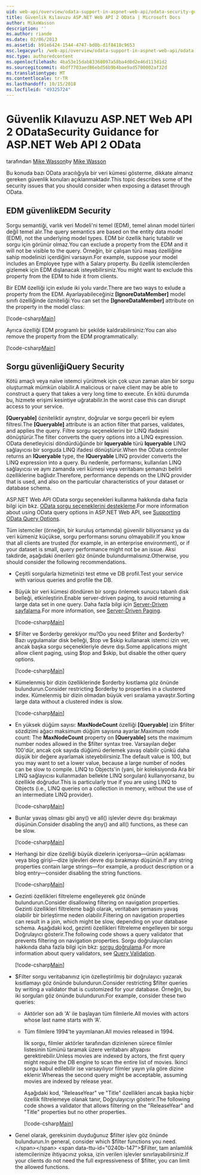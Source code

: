 ```yaml
---
uid: web-api/overview/odata-support-in-aspnet-web-api/odata-security-guidance
title: Güvenlik Kılavuzu ASP.NET Web API 2 OData | Microsoft Docs
author: MikeWasson
description: ''
ms.author: riande
ms.date: 02/06/2013
ms.assetid: b91e6424-1544-4747-bd0b-d1f8418c9653
msc.legacyurl: /web-api/overview/odata-support-in-aspnet-web-api/odata-security-guidance
msc.type: authoredcontent
ms.openlocfilehash: 4ba53e15dab83368097a58ba4d0d2e46d113d1d2
ms.sourcegitcommit: 4bdf7703aed86ebd56b9b4bae9ad5700002af32d
ms.translationtype: MT
ms.contentlocale: tr-TR
ms.lasthandoff: 10/15/2018
ms.locfileid: "49325724"
---
```

<a name="security-guidance-for-aspnet-web-api-2-odata"></a><span data-ttu-id="0240b-102">Güvenlik Kılavuzu ASP.NET Web API 2 OData</span><span class="sxs-lookup"><span data-stu-id="0240b-102">Security Guidance for ASP.NET Web API 2 OData</span></span>
====================
<span data-ttu-id="0240b-103">tarafından [Mike Wasson](https://github.com/MikeWasson)</span><span class="sxs-lookup"><span data-stu-id="0240b-103">by [Mike Wasson](https://github.com/MikeWasson)</span></span>

<span data-ttu-id="0240b-104">Bu konuda bazı OData aracılığıyla bir veri kümesi gösterme, dikkate almanız gereken güvenlik konuları açıklanmaktadır.</span><span class="sxs-lookup"><span data-stu-id="0240b-104">This topic describes some of the security issues that you should consider when exposing a dataset through OData.</span></span>

## <a name="edm-security"></a><span data-ttu-id="0240b-105">EDM güvenlik</span><span class="sxs-lookup"><span data-stu-id="0240b-105">EDM Security</span></span>

<span data-ttu-id="0240b-106">Sorgu semantiği, varlık veri Modeli'ni temel (EDM), temel alınan model türleri değil temel alır.</span><span class="sxs-lookup"><span data-stu-id="0240b-106">The query semantics are based on the entity data model (EDM), not the underlying model types.</span></span> <span data-ttu-id="0240b-107">EDM bir özellik hariç tutabilir ve sorgu için görünür olmaz.</span><span class="sxs-lookup"><span data-stu-id="0240b-107">You can exclude a property from the EDM and it will not be visible to the query.</span></span> <span data-ttu-id="0240b-108">Örneğin, bir çalışan türü maaş özelliğine sahip modelinizi içerdiğini varsayın.</span><span class="sxs-lookup"><span data-stu-id="0240b-108">For example, suppose your model includes an Employee type with a Salary property.</span></span> <span data-ttu-id="0240b-109">Bu özellik istemcilerden gizlemek için EDM dışlanacak isteyebilirsiniz.</span><span class="sxs-lookup"><span data-stu-id="0240b-109">You might want to exclude this property from the EDM to hide it from clients.</span></span>

<span data-ttu-id="0240b-110">Bir EDM özelliği için exlude iki yolu vardır.</span><span class="sxs-lookup"><span data-stu-id="0240b-110">There are two ways to exlude a property from the EDM.</span></span> <span data-ttu-id="0240b-111">Ayarlayabileceğiniz **[IgnoreDataMember]** model sınıfı özelliğinde özniteliği:</span><span class="sxs-lookup"><span data-stu-id="0240b-111">You can set the **[IgnoreDataMember]** attribute on the property in the model class:</span></span>

[!code-csharp[Main](odata-security-guidance/samples/sample1.cs)]

<span data-ttu-id="0240b-112">Ayrıca özelliği EDM programlı bir şekilde kaldırabilirsiniz:</span><span class="sxs-lookup"><span data-stu-id="0240b-112">You can also remove the property from the EDM programmatically:</span></span>

[!code-csharp[Main](odata-security-guidance/samples/sample2.cs)]

## <a name="query-security"></a><span data-ttu-id="0240b-113">Sorgu güvenliği</span><span class="sxs-lookup"><span data-stu-id="0240b-113">Query Security</span></span>

<span data-ttu-id="0240b-114">Kötü amaçlı veya naïve istemci yürütmek için çok uzun zaman alan bir sorgu oluşturmak mümkün olabilir.</span><span class="sxs-lookup"><span data-stu-id="0240b-114">A malicious or naive client may be able to construct a query that takes a very long time to execute.</span></span> <span data-ttu-id="0240b-115">En kötü durumda bu, hizmete erişimi kesintiye uğratabilir.</span><span class="sxs-lookup"><span data-stu-id="0240b-115">In the worst case this can disrupt access to your service.</span></span>

<span data-ttu-id="0240b-116">**[Queryable]** özniteliktir ayrıştırır, doğrular ve sorgu geçerli bir eylem filtresi.</span><span class="sxs-lookup"><span data-stu-id="0240b-116">The **[Queryable]** attribute is an action filter that parses, validates, and applies the query.</span></span> <span data-ttu-id="0240b-117">Filtre sorgu seçeneklerini bir LINQ ifadesini dönüştürür.</span><span class="sxs-lookup"><span data-stu-id="0240b-117">The filter converts the query options into a LINQ expression.</span></span> <span data-ttu-id="0240b-118">OData denetleyicisi döndürdüğünde bir **Iqueryable** türü **Iqueryable** LINQ sağlayıcısı bir sorguda LINQ ifadesi dönüştürür.</span><span class="sxs-lookup"><span data-stu-id="0240b-118">When the OData controller returns an **IQueryable** type, the **IQueryable** LINQ provider converts the LINQ expression into a query.</span></span> <span data-ttu-id="0240b-119">Bu nedenle, performansı, kullanılan LINQ sağlayıcısı ve aynı zamanda veri kümesi veya veritabanı şemanızı belirli özelliklerine bağlıdır.</span><span class="sxs-lookup"><span data-stu-id="0240b-119">Therefore, performance depends on the LINQ provider that is used, and also on the particular characteristics of your dataset or database schema.</span></span>

<span data-ttu-id="0240b-120">ASP.NET Web API OData sorgu seçenekleri kullanma hakkında daha fazla bilgi için bkz. [OData sorgu seçeneklerini destekleme](supporting-odata-query-options.md).</span><span class="sxs-lookup"><span data-stu-id="0240b-120">For more information about using OData query options in ASP.NET Web API, see [Supporting OData Query Options](supporting-odata-query-options.md).</span></span>

<span data-ttu-id="0240b-121">Tüm istemciler (örneğin, bir kuruluş ortamında) güvenilir biliyorsanız ya da veri kümeniz küçükse, sorgu performansı sorunu olmayabilir.</span><span class="sxs-lookup"><span data-stu-id="0240b-121">If you know that all clients are trusted (for example, in an enterprise environment), or if your dataset is small, query performance might not be an issue.</span></span> <span data-ttu-id="0240b-122">Aksi takdirde, aşağıdaki önerileri göz önünde bulundurmalısınız.</span><span class="sxs-lookup"><span data-stu-id="0240b-122">Otherwise, you should consider the following recommendations.</span></span>

- <span data-ttu-id="0240b-123">Çeşitli sorgularla hizmetinizi test etme ve DB profil.</span><span class="sxs-lookup"><span data-stu-id="0240b-123">Test your service with various queries and profile the DB.</span></span>
- <span data-ttu-id="0240b-124">Büyük bir veri kümesi döndüren bir sorgu önlemek sunucu tabanlı disk belleği, etkinleştirin.</span><span class="sxs-lookup"><span data-stu-id="0240b-124">Enable server-driven paging, to avoid returning a large data set in one query.</span></span> <span data-ttu-id="0240b-125">Daha fazla bilgi için [Server-Driven sayfalama](supporting-odata-query-options.md#server-paging).</span><span class="sxs-lookup"><span data-stu-id="0240b-125">For more information, see [Server-Driven Paging](supporting-odata-query-options.md#server-paging).</span></span> 

    [!code-csharp[Main](odata-security-guidance/samples/sample3.cs)]
- <span data-ttu-id="0240b-126">$Filter ve $orderby gerekiyor mu?</span><span class="sxs-lookup"><span data-stu-id="0240b-126">Do you need $filter and $orderby?</span></span> <span data-ttu-id="0240b-127">Bazı uygulamalar disk belleği, $top ve $skip kullanarak istemci izin ver, ancak başka sorgu seçenekleriyle devre dışı.</span><span class="sxs-lookup"><span data-stu-id="0240b-127">Some applications might allow client paging, using $top and $skip, but disable the other query options.</span></span> 

    [!code-csharp[Main](odata-security-guidance/samples/sample4.cs)]
- <span data-ttu-id="0240b-128">Kümelenmiş bir dizin özelliklerinde $orderby kısıtlama göz önünde bulundurun.</span><span class="sxs-lookup"><span data-stu-id="0240b-128">Consider restricting $orderby to properties in a clustered index.</span></span> <span data-ttu-id="0240b-129">Kümelenmiş bir dizin olmadan büyük veri sıralama yavaştır.</span><span class="sxs-lookup"><span data-stu-id="0240b-129">Sorting large data without a clustered index is slow.</span></span> 

    [!code-csharp[Main](odata-security-guidance/samples/sample5.cs)]
- <span data-ttu-id="0240b-130">En yüksek düğüm sayısı: **MaxNodeCount** özelliği **[Queryable]** izin $filter sözdizimi ağacı maksimum düğüm sayısına ayarlar.</span><span class="sxs-lookup"><span data-stu-id="0240b-130">Maximum node count: The **MaxNodeCount** property on **[Queryable]** sets the maximum number nodes allowed in the $filter syntax tree.</span></span> <span data-ttu-id="0240b-131">Varsayılan değer 100'dür, ancak çok sayıda düğümü derlemek yavaş olabilir çünkü daha düşük bir değere ayarlamak isteyebilirsiniz.</span><span class="sxs-lookup"><span data-stu-id="0240b-131">The default value is 100, but you may want to set a lower value, because a large number of nodes can be slow to compile.</span></span> <span data-ttu-id="0240b-132">LINQ to Objects'in (yani, bir koleksiyonda Ara bir LINQ sağlayıcısı kullanmadan bellekte LINQ sorguları) kullanıyorsanız, bu özellikle doğrudur.</span><span class="sxs-lookup"><span data-stu-id="0240b-132">This is particularly true if you are using LINQ to Objects (i.e., LINQ queries on a collection in memory, without the use of an intermediate LINQ provider).</span></span> 

    [!code-csharp[Main](odata-security-guidance/samples/sample6.cs)]
- <span data-ttu-id="0240b-133">Bunlar yavaş olması gibi any() ve all() işlevler devre dışı bırakmayı düşünün.</span><span class="sxs-lookup"><span data-stu-id="0240b-133">Consider disabling the any() and all() functions, as these can be slow.</span></span> 

    [!code-csharp[Main](odata-security-guidance/samples/sample7.cs)]
- <span data-ttu-id="0240b-134">Herhangi bir dize özelliği büyük dizelerin içeriyorsa&#8212;ürün açıklaması veya blog girişi&#8212;dize işlevleri devre dışı bırakmayı düşünün.</span><span class="sxs-lookup"><span data-stu-id="0240b-134">If any string properties contain large strings&#8212;for example, a product description or a blog entry&#8212;consider disabling the string functions.</span></span> 

    [!code-csharp[Main](odata-security-guidance/samples/sample8.cs)]
- <span data-ttu-id="0240b-135">Gezinti özellikleri filtreleme engelleyerek göz önünde bulundurun.</span><span class="sxs-lookup"><span data-stu-id="0240b-135">Consider disallowing filtering on navigation properties.</span></span> <span data-ttu-id="0240b-136">Gezinti özellikleri filtreleme bağlı olarak, veritabanı şemasını yavaş olabilir bir birleştirme neden olabilir.</span><span class="sxs-lookup"><span data-stu-id="0240b-136">Filtering on navigation properties can result in a join, which might be slow, depending on your database schema.</span></span> <span data-ttu-id="0240b-137">Aşağıdaki kod, gezinti özellikleri filtreleme engelleyen bir sorgu Doğrulayıcı gösterir.</span><span class="sxs-lookup"><span data-stu-id="0240b-137">The following code shows a query validator that prevents filtering on navigation properties.</span></span> <span data-ttu-id="0240b-138">Sorgu doğrulayıcıları hakkında daha fazla bilgi için bkz: [sorgu doğrulama](supporting-odata-query-options.md#query-validation).</span><span class="sxs-lookup"><span data-stu-id="0240b-138">For more information about query validators, see [Query Validation](supporting-odata-query-options.md#query-validation).</span></span> 

    [!code-csharp[Main](odata-security-guidance/samples/sample9.cs)]
- <span data-ttu-id="0240b-139">$Filter sorgu veritabanınız için özelleştirilmiş bir doğrulayıcı yazarak kısıtlamayı göz önünde bulundurun.</span><span class="sxs-lookup"><span data-stu-id="0240b-139">Consider restricting $filter queries by writing a validator that is customized for your database.</span></span> <span data-ttu-id="0240b-140">Örneğin, bu iki sorguları göz önünde bulundurun:</span><span class="sxs-lookup"><span data-stu-id="0240b-140">For example, consider these two queries:</span></span> 

  - <span data-ttu-id="0240b-141">Aktörler son adı 'A' ile başlayan tüm filmlerle.</span><span class="sxs-lookup"><span data-stu-id="0240b-141">All movies with actors whose last name starts with ‘A'.</span></span>
  - <span data-ttu-id="0240b-142">Tüm filmlere 1994'te yayımlanan.</span><span class="sxs-lookup"><span data-stu-id="0240b-142">All movies released in 1994.</span></span>

    <span data-ttu-id="0240b-143">İlk sorgu, filmler aktörler tarafından dizinlenen sürece filmler listesinin tümünü taramak üzere veritabanı altyapısı gerektirebilir.</span><span class="sxs-lookup"><span data-stu-id="0240b-143">Unless movies are indexed by actors, the first query might require the DB engine to scan the entire list of movies.</span></span> <span data-ttu-id="0240b-144">İkinci sorgu kabul edilebilir ise varsayılıyor filmler yayın yıla göre dizine eklenir.</span><span class="sxs-lookup"><span data-stu-id="0240b-144">Whereas the second query might be acceptable, assuming movies are indexed by release year.</span></span>

    <span data-ttu-id="0240b-145">Aşağıdaki kod, "ReleaseYear" ve "Title" özellikleri ancak başka hiçbir özellik filtrelemeye olanak tanır, Doğrulayıcıyı gösterir.</span><span class="sxs-lookup"><span data-stu-id="0240b-145">The following code shows a validator that allows filtering on the "ReleaseYear" and "Title" properties but no other properties.</span></span>

    [!code-csharp[Main](odata-security-guidance/samples/sample10.cs)]
- <span data-ttu-id="0240b-146">Genel olarak, gereksinim duyduğunuz $filter işlev göz önünde bulundurun.</span><span class="sxs-lookup"><span data-stu-id="0240b-146">In general, consider which $filter functions you need.</span></span> <span data-ttu-id="0240b-147">$Filter, tam anlamlılık istemcilerinize ihtiyacınız yoksa, izin verilen işlevler sınırlayabilirsiniz.</span><span class="sxs-lookup"><span data-stu-id="0240b-147">If your clients do not need the full expressiveness of $filter, you can limit the allowed functions.</span></span>
